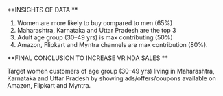 **INSIGHTS OF DATA **

1. Women are more likely to buy compared to men (65%)
2. Maharashtra, Karnataka and Uttar Pradesh are the top 3
3. Adult age group (30–49 yrs) is max contributing (50%)
4. Amazon, Flipkart and Myntra channels are max contribution (80%).

**FINAL CONCLUSION TO INCREASE VRINDA SALES **

Target women customers of age group (30–49 yrs) living in Maharashtra, 
Karnataka and Uttar Pradesh by showing ads/offers/coupons available on Amazon, Flipkart and Myntra.

